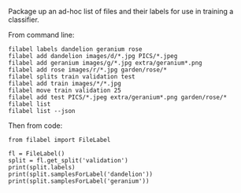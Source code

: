 Package up an ad-hoc list of files and their labels for use
in training a classifier.

From command line:

```
filabel labels dandelion geranium rose
filabel add dandelion images/d/*.jpg PICS/*.jpeg
filabel add geranium images/g/*.jpg extra/geranium*.png
filabel add rose images/r/*.jpg garden/rose/*
filabel splits train validation test
filabel add train images/*/*.jpg
filabel move train validation 25
filabel add test PICS/*.jpeg extra/geranium*.png garden/rose/*
filabel list
filabel list --json
```

Then from code:

```
from filabel import FileLabel

fl = FileLabel()
split = fl.get_split('validation')
print(split.labels)
print(split.samplesForLabel('dandelion'))
print(split.samplesForLabel('geranium'))
```
